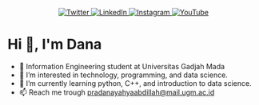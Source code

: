 <p align="center">
  <a href="https://twitter.com/haipradana">
    <img src="https://img.shields.io/twitter/follow/haipradana?style=for-the-badge&label=%40haipradana&logo=twitter&logoColor=00AEFF&labelColor=black&color=7fff00" alt="Twitter">
  </a>
  <a href="https://linkedin.com/in/pradana-yahya">
    <img src="https://img.shields.io/badge/-Pradana%20yahya-blue?style=for-the-badge&logo=Linkedin&logoColor=00AEFF&labelColor=black&color=black" alt="LinkedIn">
  </a>
  </a>
    <a href="https://instagram.com/pradanabdillah">
    <img src="https://img.shields.io/badge/-@Pradana%20yahya-blue?style=for-the-badge&logo=instagram&logoColor=00AEFF&labelColor=black&color=black" alt="Instagram">
  </a>
      <a href="https://www.youtube.com/haipradana">
    <img src="https://img.shields.io/badge/subscribe haipradana-black?style=for-the-badge&logo=youtube&logoColor=blue" alt="YouTube">
  </a>
</p>

# Hi 👋, I'm Dana

- 🔭 Information Engineering student at Universitas Gadjah Mada
- 👀 I’m interested in technology, programming, and data science.
- 🌱 I’m currently learning python, C++, and introduction to data science.
- 📫 Reach me trough pradanayahyaabdillah@mail.ugm.ac.id

<!---
haipradana/haipradana is a ✨ special ✨ repository because its `README.md` (this file) appears on your GitHub profile.
You can click the Preview link to take a look at your changes.
--->
